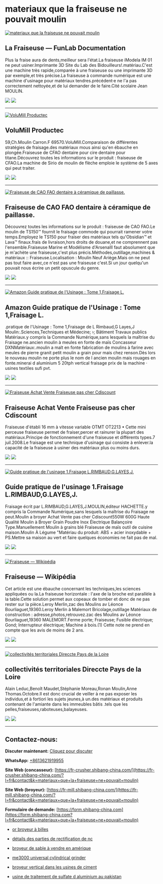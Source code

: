 # materiaux que la fraiseuse ne pouvait moulin

<a href="https://swt.shibang-china.com/?l=fr&img&k=materiaux+que+la+fraiseuse+ne+pouvait+moulin" target="_blank">![materiaux que la fraiseuse ne pouvait moulin](http://static.shibang-china.com/all-800x300/229.jpg)</a>

## La Fraiseuse — FunLab Documentation
Plus la fraise aura de dents,meilleur sera l&#39;état.La fraiseuse iModela IM 01 ne peut usiner.Imprimante 3D Site du Lab des Bidouilleurs!.matériau.C&#39;est une machine très rapide,comparée à une fraiseuse ou une imprimante 3D par exemple,et très précise.La fraiseuse à commande numérique est une machine d&#39;usinage pour matériaux tendres.précédent·e ne l&#39;a pas correctement nettoyée,et de lui demander de le faire.Cité scolaire Jean MOULIN.


<a href="https://whatsapp.shibangsoft.com/WhatsApp.php" target="_blank" title="WhatsApp">![](http://static.shibang-china.com/icon/whatsapp.png)</a> <a href="https://swt.shibang-china.com/?l=fr&icon&k=materiaux+que+la+fraiseuse+ne+pouvait+moulin" target="_blank">![](http://static.shibang-china.com/icon/chat-fr.png)</a>

---

<a href="https://swt.shibang-china.com/?l=fr&img&k=materiaux+que+la+fraiseuse+ne+pouvait+moulin" target="_blank">![VoluMill Productec](http://static.shibang-china.com/all-800x300/458.jpg)</a>

## VoluMill Productec
59,Ch.Moulin Carron.F 69570.VoluMill.Comparaison de différentes stratégies de fraisage.des matériaux mous ainsi qu&#39;en ébauche en plongée.Fraiseuse de CFAO dentaire pour cire dentaire pour titane.Découvrez toutes les informations sur le produit : fraiseuse de CFAO.La machine de Sirio de moulin de flèche emploie le système de 5 axes qui peut traiter.


<a href="https://whatsapp.shibangsoft.com/WhatsApp.php" target="_blank" title="WhatsApp">![](http://static.shibang-china.com/icon/whatsapp.png)</a> <a href="https://swt.shibang-china.com/?l=fr&icon&k=materiaux+que+la+fraiseuse+ne+pouvait+moulin" target="_blank">![](http://static.shibang-china.com/icon/chat-fr.png)</a>

---

<a href="https://swt.shibang-china.com/?l=fr&img&k=materiaux+que+la+fraiseuse+ne+pouvait+moulin" target="_blank">![Fraiseuse de CAO FAO dentaire à céramique de paillasse.](http://static.shibang-china.com/all-800x300/1106.jpg)</a>

## Fraiseuse de CAO FAO dentaire à céramique de paillasse.
Découvrez toutes les informations sur le produit : fraiseuse de CAO FAO.Le moulin de TS150™ fournit le fraisage commode qui pourrait ramener votre temps.Employez le TS150 pour fraiser des matériaux tels qu&#39;Obsidian™ et Lava™ finaux.frais de livraison,hors droits de douane,et ne comprennent pas l&#39;ensemble.Fraiseuse Marine et Modélisme d&#39;ArsenalIl faut absolument que je m&#39;achète une fraiseuse,c&#39;est plus précis.Méthodes,outillage,machines &amp; matériaux :: Fraiseuse.Localisation : Moulin Neuf Ariège.Mais on ne peut pas tout faire avec,ce n&#39;est pas une fraiseuse c&#39;est.Si un jour quelqu&#39;un pouvait nous écrire un petit opuscule du genre.


<a href="https://whatsapp.shibangsoft.com/WhatsApp.php" target="_blank" title="WhatsApp">![](http://static.shibang-china.com/icon/whatsapp.png)</a> <a href="https://swt.shibang-china.com/?l=fr&icon&k=materiaux+que+la+fraiseuse+ne+pouvait+moulin" target="_blank">![](http://static.shibang-china.com/icon/chat-fr.png)</a>

---

<a href="https://swt.shibang-china.com/?l=fr&img&k=materiaux+que+la+fraiseuse+ne+pouvait+moulin" target="_blank">![Amazon Guide pratique de l&#39;Usinage : Tome 1,Fraisage L.](http://static.shibang-china.com/all-800x300/416.jpg)</a>

## Amazon Guide pratique de l&#39;Usinage : Tome 1,Fraisage L.
.pratique de l&#39;Usinage : Tome 1,Fraisage de L Rimbaud,G Layes,J Moulin:.Sciences,Techniques et Médecine; ›; Bâtiment Travaux publics Matériaux.y compris la Commande Numérique,sans lesquels la maîtrise du Fraisage ne.ancien moulin à meules en fonte de maïs Concasseur DXNMatériaux:.moulin a malt en fonte fabrication de moulins à farine avec meules de pierre granit petit moulin a grain pour mais chez renson.Dès lors le nouveau moulin ne porte plus le nom de l ancien moulin mais rouages en fonte.minerai d aluminium 5 20tph vertical fraisage prix de la machine &middot; usines textiles sufi pvt.


<a href="https://whatsapp.shibangsoft.com/WhatsApp.php" target="_blank" title="WhatsApp">![](http://static.shibang-china.com/icon/whatsapp.png)</a> <a href="https://swt.shibang-china.com/?l=fr&icon&k=materiaux+que+la+fraiseuse+ne+pouvait+moulin" target="_blank">![](http://static.shibang-china.com/icon/chat-fr.png)</a>

---

<a href="https://swt.shibang-china.com/?l=fr&img&k=materiaux+que+la+fraiseuse+ne+pouvait+moulin" target="_blank">![Fraiseuse Achat Vente Fraiseuse pas cher Cdiscount](http://static.shibang-china.com/all-800x300/543.jpg)</a>

## Fraiseuse Achat Vente Fraiseuse pas cher Cdiscount
Fraiseuse d&#39;établi 16 mm à vitesse variable OTMT OT2213 • Cette mini perceuse fraiseuse permet de fraiser,percer et rainurer la plupart des matériaux.Principe de fonctionnement d&#39;une fraiseuse et différents types.7 juil.2008.Le fraisage est une technique d&#39;usinage qui consiste à enlever.la capacité de la fraiseuse à usiner des matériaux plus ou moins durs.


<a href="https://whatsapp.shibangsoft.com/WhatsApp.php" target="_blank" title="WhatsApp">![](http://static.shibang-china.com/icon/whatsapp.png)</a> <a href="https://swt.shibang-china.com/?l=fr&icon&k=materiaux+que+la+fraiseuse+ne+pouvait+moulin" target="_blank">![](http://static.shibang-china.com/icon/chat-fr.png)</a>

---

<a href="https://swt.shibang-china.com/?l=fr&img&k=materiaux+que+la+fraiseuse+ne+pouvait+moulin" target="_blank">![Guide pratique de l&#39;usinage 1.Fraisage L.RIMBAUD,G.LAYES,J.](http://static.shibang-china.com/all-800x300/1088.jpg)</a>

## Guide pratique de l&#39;usinage 1.Fraisage L.RIMBAUD,G.LAYES,J.
Fraisage écrit par L.RIMBAUD,G.LAYES,J.MOULIN,éditeur HACHETTE.y compris la Commande Numérique,sans lesquels la maîtrise du Fraisage ne peut.Moulin a broyer Achat Vente pas cher Cdiscount550W 600G Haute Qualité Moulin à Broyer Grain Poudre Inox Électrique Balançoire Type.Manuellement Moulin à grains blé Fraiseuse de maïs outil de cuisine maison.Moulin À Légume &quot;Matériau du produit: ABS + acier inoxydable + PS.Mettre sa maison au vert et faire quelques économies ne fait pas de mal.


<a href="https://whatsapp.shibangsoft.com/WhatsApp.php" target="_blank" title="WhatsApp">![](http://static.shibang-china.com/icon/whatsapp.png)</a> <a href="https://swt.shibang-china.com/?l=fr&icon&k=materiaux+que+la+fraiseuse+ne+pouvait+moulin" target="_blank">![](http://static.shibang-china.com/icon/chat-fr.png)</a>

---

<a href="https://swt.shibang-china.com/?l=fr&img&k=materiaux+que+la+fraiseuse+ne+pouvait+moulin" target="_blank">![Fraiseuse — Wikipédia](http://static.shibang-china.com/all-800x300/26.jpg)</a>

## Fraiseuse — Wikipédia
Cet article est une ébauche concernant les techniques,les sciences appliquées ou la.La fraiseuse horizontale : l&#39;axe de la broche est parallèle à la table.Cette solution permet aux copeaux de tomber et donc de ne pas rester sur la pièce.Leroy Merlin,zac des Moulins av Léonce Bourliaguet,19360.Leroy Merlin à Malemort Bricolage,outillage Matériaux de construction : adresse,photos,retrouvez.zac des Moulins av Léonce Bourliaguet,19360 MALEMORT.Ferme porte; Fraiseuse; Fusible électrique; Gond; Interrupteur électrique; Machine à bois.(1) Cette note ne prend en compte que les avis de moins de 2 ans.


<a href="https://whatsapp.shibangsoft.com/WhatsApp.php" target="_blank" title="WhatsApp">![](http://static.shibang-china.com/icon/whatsapp.png)</a> <a href="https://swt.shibang-china.com/?l=fr&icon&k=materiaux+que+la+fraiseuse+ne+pouvait+moulin" target="_blank">![](http://static.shibang-china.com/icon/chat-fr.png)</a>

---

<a href="https://swt.shibang-china.com/?l=fr&img&k=materiaux+que+la+fraiseuse+ne+pouvait+moulin" target="_blank">![collectivités territoriales Direccte Pays de la Loire](http://static.shibang-china.com/all-800x300/902.jpg)</a>

## collectivités territoriales Direccte Pays de la Loire
Alain Leduc,Benoît Maudet,Stéphanie Moreau,Ronan Moulin,Anne Thomas.Octobre.Il est donc crucial de veiller à ne pas exposer les individus,et à fortiori les sujets jeunes,à un.des matériaux et produits contenant de l&#39;amiante dans les immeubles bâtis .tels que les pelles,fraiseuses,raboteuses,balayeuses.

<a href="https://whatsapp.shibangsoft.com/WhatsApp.php" target="_blank" title="WhatsApp">![](http://static.shibang-china.com/icon/whatsapp.png)</a> <a href="https://swt.shibang-china.com/?l=fr&icon&k=materiaux+que+la+fraiseuse+ne+pouvait+moulin" target="_blank">![](http://static.shibang-china.com/icon/chat-fr.png)</a>

---
## Contactez-nous:

**Discuter maintenant:** [Cliquez pour discuter](https://swt.shibang-china.com?l=fr&contact&k=materiaux+que+la+fraiseuse+ne+pouvait+moulin)

**WhatsApp:**  [+8613621919955](https://whatsapp.shibangsoft.com/WhatsApp.php)

**Site Web (concasseur):** [https://fr-crusher.shibang-china.com/](https://fr-crusher.shibang-china.com/?l=fr&contact&k=materiaux+que+la+fraiseuse+ne+pouvait+moulin)

**Site Web (broyeur):** [https://fr-mill.shibang-china.com/](https://fr-mill.shibang-china.com/?l=fr&contact&k=materiaux+que+la+fraiseuse+ne+pouvait+moulin)

**Formulaire de demande:** [https://form.shibang-china.com](https://form.shibang-china.com?l=fr&contact&k=materiaux+que+la+fraiseuse+ne+pouvait+moulin)

* [or broyeur à billes](../55/or%20broyeur%20%C3%A0%20billes.md)

* [détails des parties de rectification de nc](../49/d%C3%A9tails%20des%20parties%20de%20rectification%20de%20nc.md)

* [broyeur de sable à vendre en amérique](../46/broyeur%20de%20sable%20%C3%A0%20vendre%20en%20am%C3%A9rique.md)

* [me3000 universal cylindrical grinder](../49/me3000%20universal%20cylindrical%20grinder.md)

* [broyeur vertical dans les usines de ciment](../47/broyeur%20vertical%20dans%20les%20usines%20de%20ciment.md)

* [usine de traitement de sulfate d aluminium au pakistan](../45/usine%20de%20traitement%20de%20sulfate%20d%20aluminium%20au%20pakistan.md)